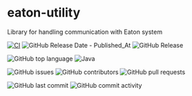 # eaton-utility

Library for handling communication with Eaton system

[![CI](https://github.com/smart-home-automation-system/smart-home-sdk/actions/workflows/CI.yml/badge.svg)](https://github.com/smart-home-automation-system/eaton-utility/actions/workflows/CI.yml)
![GitHub Release Date - Published_At](https://img.shields.io/github/release-date/smart-home-automation-system/smart-home-sdk?style=plastic)
![GitHub Release](https://img.shields.io/github/v/release/smart-home-automation-system/smart-home-sdk?style=plastic)

![GitHub top language](https://img.shields.io/github/languages/top/smart-home-automation-system/smart-home-sdk?style=plastic)
![Java](https://img.shields.io/badge/java-17-yellow?style=plastic)

![GitHub issues](https://img.shields.io/github/issues/smart-home-automation-system/smart-home-sdk?style=plastic)
![GitHub contributors](https://img.shields.io/github/contributors/smart-home-automation-system/smart-home-sdk?style=plastic)
![GitHub pull requests](https://img.shields.io/github/issues-pr-raw/smart-home-automation-system/smart-home-sdk?style=plastic)

![GitHub last commit](https://img.shields.io/github/last-commit/smart-home-automation-system/smart-home-sdk?style=plastic)
![GitHub commit activity](https://img.shields.io/github/commit-activity/m/smart-home-automation-system/smart-home-sdk?style=plastic)
